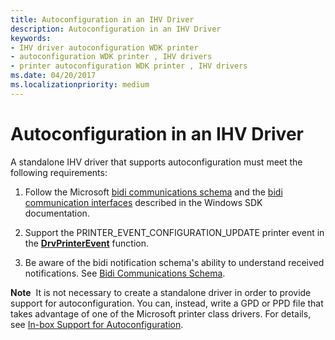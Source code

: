 ```yaml
---
title: Autoconfiguration in an IHV Driver
description: Autoconfiguration in an IHV Driver
keywords:
- IHV driver autoconfiguration WDK printer
- autoconfiguration WDK printer , IHV drivers
- printer autoconfiguration WDK printer , IHV drivers
ms.date: 04/20/2017
ms.localizationpriority: medium
---
```


# Autoconfiguration in an IHV Driver


A standalone IHV driver that supports autoconfiguration must meet the following requirements:

1.  Follow the Microsoft [bidi communications schema](./bidi-communications-schema-reference.md) and the [bidi communication interfaces](/windows-hardware/drivers/ddi/_print/index) described in the Windows SDK documentation.

2.  Support the PRINTER\_EVENT\_CONFIGURATION\_UPDATE printer event in the [**DrvPrinterEvent**](/windows-hardware/drivers/ddi/winddiui/nf-winddiui-drvprinterevent) function.

3.  Be aware of the bidi notification schema's ability to understand received notifications. See [Bidi Communications Schema](bidirectional-communication-schema.md).

**Note**  It is not necessary to create a standalone driver in order to provide support for autoconfiguration. You can, instead, write a GPD or PPD file that takes advantage of one of the Microsoft printer class drivers. For details, see [In-box Support for Autoconfiguration](in-box-support-for-autoconfiguration.md).

 

 

